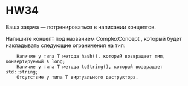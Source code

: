 # HW34

Ваша задача — потренироваться в написании концептов.

Напишите концепт под названием ComplexConcept<T> , который будет накладывать следующие ограничения на тип:

        Наличие у типа T метода hash(), который возвращает тип, конвертируемый в long;
        Наличие у типа T метода toString(), который возвращает std::string;
        Отсутствие у типа T виртуального деструктора.

